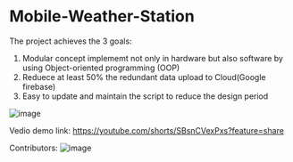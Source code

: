 # Mobile-Weather-Station
The project achieves the 3 goals:
1. Modular concept implememt not only in hardware but also software by using Object-oriented programming (OOP)
2. Reduece at least 50% the redundant data upload to Cloud(Google firebase)
3. Easy to update and maintain the script to reduce the design period

![image](https://user-images.githubusercontent.com/89892249/175788070-d1e77163-4127-4aa5-9029-348111d97247.png)

Vedio demo link: https://youtube.com/shorts/SBsnCVexPxs?feature=share

Contributors:
![image](https://user-images.githubusercontent.com/89892249/175788143-390d1204-b8ad-483b-91bf-f6d54a53208d.png)
